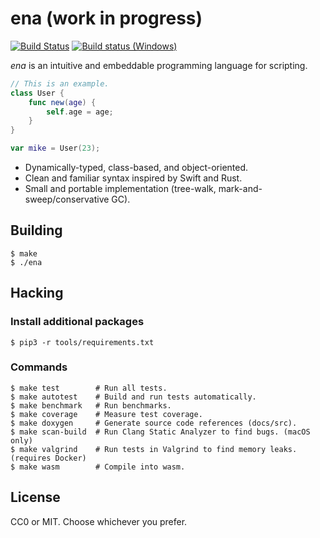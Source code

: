 ena (work in progress)
====
[![Build Status](https://travis-ci.com/seiyanuta/ena.svg?branch=master)](https://travis-ci.com/seiyanuta/ena)
[![Build status (Windows)](https://ci.appveyor.com/api/projects/status/21hfclx5w65r1uax?svg=true)](https://ci.appveyor.com/project/seiyanuta/ena)

*ena* is an intuitive and embeddable programming language for scripting.

```swift
// This is an example.
class User {
    func new(age) {
        self.age = age;
    }
}

var mike = User(23);
```

- Dynamically-typed, class-based, and object-oriented.
- Clean and familiar syntax inspired by Swift and Rust.
- Small and portable implementation (tree-walk, mark-and-sweep/conservative GC).

Building
--------
```
$ make
$ ./ena
```

Hacking
-------
### Install additional packages
```
$ pip3 -r tools/requirements.txt
```

### Commands
```
$ make test        # Run all tests.
$ make autotest    # Build and run tests automatically.
$ make benchmark   # Run benchmarks.
$ make coverage    # Measure test coverage.
$ make doxygen     # Generate source code references (docs/src).
$ make scan-build  # Run Clang Static Analyzer to find bugs. (macOS only)
$ make valgrind    # Run tests in Valgrind to find memory leaks. (requires Docker)
$ make wasm        # Compile into wasm.
```

License
-------
CC0 or MIT. Choose whichever you prefer.
